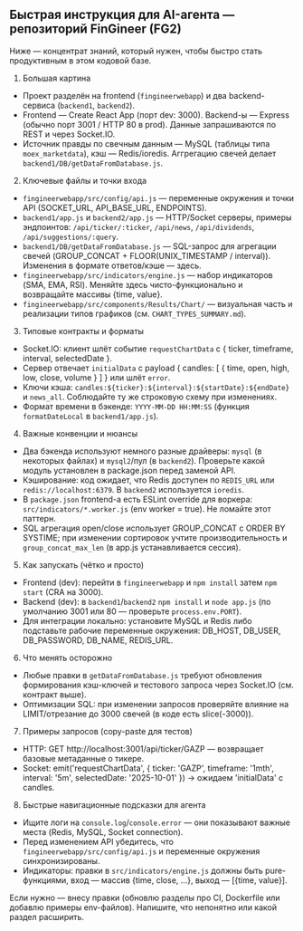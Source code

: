 ## Быстрая инструкция для AI-агента — репозиторий FinGineer (FG2)

Ниже — концентрат знаний, который нужен, чтобы быстро стать продуктивным в этом кодовой базе.

1) Большая картина
- Проект разделён на frontend (`fingineerwebapp`) и два backend-сервиса (`backend1`, `backend2`).
- Frontend — Create React App (порт dev: 3000). Backend-ы — Express (обычно порт 3001 / HTTP 80 в prod). Данные запрашиваются по REST и через Socket.IO.
- Источник правды по свечным данным — MySQL (таблицы типа `moex_marketdata`), кэш — Redis/ioredis. Аггрегацию свечей делает `backend1/DB/getDataFromDatabase.js`.

2) Ключевые файлы и точки входа
- `fingineerwebapp/src/config/api.js` — переменные окружения и точки API (SOCKET_URL, API_BASE_URL, ENDPOINTS).
- `backend1/app.js` и `backend2/app.js` — HTTP/Socket серверы, примеры эндпоинтов: `/api/ticker/:ticker`, `/api/news`, `/api/dividends`, `/api/suggestions/:query`.
- `backend1/DB/getDataFromDatabase.js` — SQL-запрос для агрегации свечей (GROUP_CONCAT + FLOOR(UNIX_TIMESTAMP / interval)). Изменения в формате ответов/кэше — здесь.
- `fingineerwebapp/src/indicators/engine.js` — набор индикаторов (SMA, EMA, RSI). Меняйте здесь чисто-функционально и возвращайте массивы {time, value}.
- `fingineerwebapp/src/components/Results/Chart/` — визуальная часть и реализации типов графиков (см. `CHART_TYPES_SUMMARY.md`).

3) Типовые контракты и форматы
- Socket.IO: клиент шлёт событие `requestChartData` с { ticker, timeframe, interval, selectedDate }.
- Сервер отвечает `initialData` с payload { candles: [ { time, open, high, low, close, volume } ] } или шлёт `error`.
- Ключи кэша: `candles:${ticker}:${interval}:${startDate}:${endDate}` и `news_all`. Соблюдайте ту же строковую схему при изменениях.
- Формат времени в бэкенде: `YYYY-MM-DD HH:MM:SS` (функция `formatDateLocal` в `backend1/app.js`).

4) Важные конвенции и нюансы
- Два бэкенда используют немного разные драйверы: `mysql` (в некоторых файлах) и `mysql2`/пул (в `backend2`). Проверьте какой модуль установлен в package.json перед заменой API.
- Кэширование: код ожидает, что Redis доступен по `REDIS_URL` или `redis://localhost:6379`. В `backend2` используется `ioredis`.
- В `package.json` frontend-а есть ESLint override для воркера: `src/indicators/*.worker.js` (env worker = true). Не ломайте этот паттерн.
- SQL агрегация open/close использует GROUP_CONCAT с ORDER BY SYSTIME; при изменении сортировок учтите производительность и `group_concat_max_len` (в app.js устанавливается сессия).

5) Как запускать (чётко и просто)
- Frontend (dev): перейти в `fingineerwebapp` и `npm install` затем `npm start` (CRA на 3000).
- Backend (dev): в `backend1`/`backend2` `npm install` и `node app.js` (по умолчанию 3001 или 80 — проверьте `process.env.PORT`).
- Для интеграции локально: установите MySQL и Redis либо подставьте рабочие переменные окружения: DB_HOST, DB_USER, DB_PASSWORD, DB_NAME, REDIS_URL.

6) Что менять осторожно
- Любые правки в `getDataFromDatabase.js` требуют обновления формирования кэш-ключей и тестового запроса через Socket.IO (см. контракт выше).
- Оптимизации SQL: при изменении запросов проверяйте влияние на LIMIT/отрезание до 3000 свечей (в коде есть slice(-3000)).

7) Примеры запросов (copy-paste для тестов)
- HTTP: GET http://localhost:3001/api/ticker/GAZP — возвращает базовые метаданные о тикере.
- Socket: emit('requestChartData', { ticker: 'GAZP', timeframe: '1mth', interval: '5m', selectedDate: '2025-10-01' }) → ожидаем 'initialData' с candles.

8) Быстрые навигационные подсказки для агента
- Ищите логи на `console.log`/`console.error` — они показывают важные места (Redis, MySQL, Socket connection).
- Перед изменением API убедитесь, что `fingineerwebapp/src/config/api.js` и переменные окружения синхронизированы.
- Индикаторы: правки в `src/indicators/engine.js` должны быть pure-функциями, вход — массив {time, close, ...}, выход — [{time, value}].

Если нужно — внесу правки (обновлю разделы про CI, Dockerfile или добавлю примеры env-файлов). Напишите, что непонятно или какой раздел расширить.
